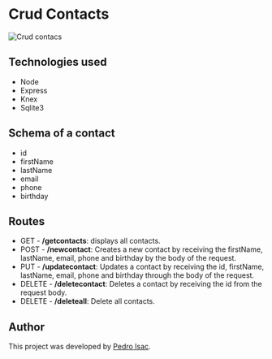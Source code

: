 # Crud Contacts

![Crud contacs](https://i.pinimg.com/564x/32/cc/c7/32ccc7d5fe1aab1fdf644e30eaef4022.jpg)

## Technologies used
- Node
- Express
- Knex
- Sqlite3

## Schema of a contact
- id
- firstName
- lastName
- email
- phone
- birthday

## Routes
- GET - **/getcontacts**: displays all contacts.
- POST - **/newcontact**: Creates a new contact by receiving the firstName, lastName, email, phone and birthday by the body of the request.
- PUT - **/updatecontact**: Updates a contact by receiving the id, firstName, lastName, email, phone and birthday through the body of the request.
- DELETE - **/deletecontact**: Deletes a contact by receiving the id from the request body.
- DELETE - **/deleteall**: Delete all contacts.

## Author
This project was developed by [Pedro Isac](https://pedro-isacss.github.io/).
